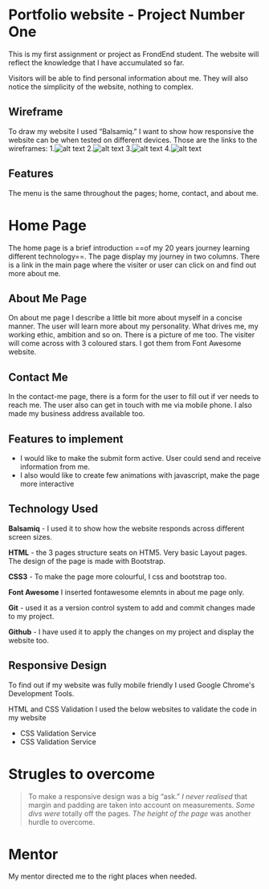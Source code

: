 # Portfolio website - **Project Number One**

This is my first assignment or project as FrondEnd student. The website will reflect the knowledge that I have accumulated  so far. 

Visitors will be able to find personal information about me. They will also notice the simplicity of the website, nothing to complex. 

## Wireframe
To draw my website I used “Balsamiq.” I want to show how responsive the website can be when tested on different devices. Those are the  links to the wireframes:
1.![alt text](./wireframes/desktopaboutpage.png)
2.![alt text](./wireframes/desktopcontactpage.png)
3.![alt text](./wireframes/desktoppage.png)
4.![alt text](./wireframes/mobilehomepage.png)

## Features
The menu is the same throughout the pages; home, contact, and about me. 

# Home Page
The home page is a brief introduction ==of my 20 years journey learning different technology==. The page display my journey in two columns. There is a link in the main page where the visiter or user can click on and find out more about me.

## About Me Page
On about me page I describe a little bit more about myself in a concise manner.
The user will learn more about my personality. What drives me, my working ethic, ambition and so on. There is a picture of me too. 
The visiter will come across with 3 coloured stars. I got them from Font Awesome website.

## Contact Me
In the contact-me page, there is a form for the user to fill out if ver needs to reach me. The user also can get in touch with me via mobile phone. I also made my business address available too.

## Features to implement 
- I would like to make the submit form active. User could send and receive information from me.
- I also would like to create few animations with javascript, make the page more interactive

## Technology Used
**Balsamiq** - I used it to show how the website responds across different screen sizes. 

**HTML** - the 3 pages structure seats on HTM5. Very basic Layout pages. The design of the page is made with Bootstrap.

**CSS3** - To make the page more colourful, I css and bootstrap too.  

**Font Awesome** 
I inserted fontawesome elemnts in about me page only.

**Git** - used it as a version control system to add and commit changes made to my project.

**Github** -  I have used it to apply the changes on my project and display the website too.

## Responsive Design 
To find out if my website was fully mobile friendly I used Google Chrome's Development Tools. 

HTML and CSS Validation 
I used the below websites to validate the code in my website
- CSS Validation Service
- CSS Validation Service

# Strugles to overcome

> To make a responsive design was a big “ask.” 
*I never realised* that margin and padding are taken into account on measurements. 
*Some divs were* totally off the pages. 
*The height of the page* was another hurdle to overcome. 


# Mentor
My mentor directed me to the right places when needed. 

